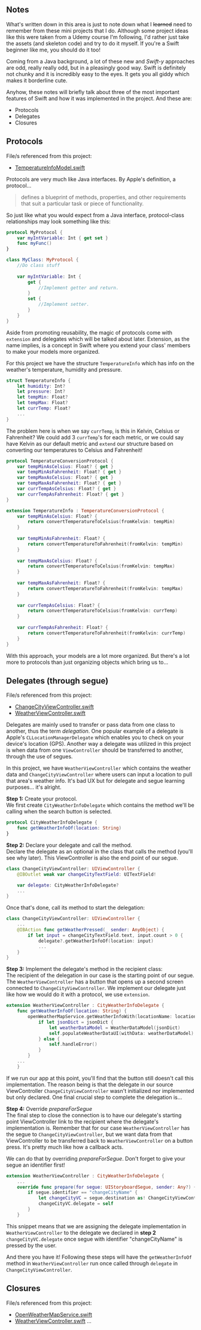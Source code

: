 Notes
-----
What's written down in this area is just to note down what I <del>learned</del> need to remember from these mini projects that I do. Although some project ideas like this were taken from a Udemy course I'm following, I'd rather just take the assets (and skeleton code) and try to do it myself. If you're a Swift beginner like me, you should do it too!

Coming from a Java background, a lot of these new and *Swift-y* approaches are odd, really really odd, but in a pleasingly good way. Swift is definitely not chunky and it is incredibly easy to the eyes. It gets you all giddy which makes it borderline cute.

Anyhow, these notes will briefly talk about three of the most important features of Swift and how it was implemented in the project. And these are:

* Protocols
* Delegates
* Closures

Protocols
-----
File/s referenced from this project:  

 * [TemperatureInfoModel.swift](https://github.com/mikoarce/learning-swift-weather-app/blob/master/Clima/TemperatureInfoModel.swift)

Protocols are very much like Java interfaces. By Apple's definition, a protocol...
> defines a blueprint of methods, properties, and other requirements that suit a particular task or piece of functionality.

So just like what you would expect from a Java interface, protocol-class relationships may look something like this:

```swift
protocol MyProtocol {
	var myIntVariable: Int { get set }
	func myFunc()
}

class MyClass: MyProtocol {
	//Do class stuff
	
	var myIntVariable: Int {
		get {
			//Implement getter and return.
		}
		set {
			//Implement setter.
		}
	}
}
```

Aside from promoting reusability, the magic of protocols come with ```extension``` and delegates which will be talked about later. Extension, as the name implies, is a concept in Swift where you extend your class' members to make your models more organized.

For this project we have the structure ```TemperatureInfo``` which has info on the weather's temperature, humidity and pressure.

```swift
struct TemperatureInfo {
    let humidity: Int?
    let pressure: Int?
    let tempMin: Float?
    let tempMax: Float?
    let currTemp: Float?
    ...
}
```

The problem here is when we say ```currTemp```, is this in Kelvin, Celsius or Fahrenheit? We could add 3 ```currTemp```'s for each metric, or we could say have Kelvin as our default metric and ```extend``` our structure based on converting our temperatures to Celsius and Fahrenheit!

```swift
protocol TemperatureConversionProtocol {
    var tempMinAsCelsius: Float? { get }
    var tempMinAsFahrenheit: Float? { get }
    var tempMaxAsCelsius: Float? { get }
    var tempMaxAsFahrenheit: Float? { get }
    var currTempAsCelsius: Float? { get }
    var currTempAsFahrenheit: Float? { get }
}

extension TemperatureInfo : TemperatureConversionProtocol {
    var tempMinAsCelsius: Float? {
        return convertTemperatureToCelsius(fromKelvin: tempMin)
    }
    
    var tempMinAsFahrenheit: Float? {
        return convertTemperatureToFahrenheit(fromKelvin: tempMin)
    }
    
    var tempMaxAsCelsius: Float? {
        return convertTemperatureToCelsius(fromKelvin: tempMax)
    }
    
    var tempMaxAsFahrenheit: Float? {
        return convertTemperatureToFahrenheit(fromKelvin: tempMax)
    }
    
    var currTempAsCelsius: Float? {
        return convertTemperatureToCelsius(fromKelvin: currTemp)
    }
    
    var currTempAsFahrenheit: Float? {
        return convertTemperatureToFahrenheit(fromKelvin: currTemp)
    }
}
```

With this approach, your models are a lot more organized. But there's a lot more to protocols than just organizing objects which bring us to...  

Delegates (through segue)
-----
File/s referenced from this project:  

 * [ChangeCityViewController.swift](https://github.com/mikoarce/learning-swift-weather-app/blob/master/Clima/ChangeCityViewController.swift)
 * [WeatherViewController.swift](https://github.com/mikoarce/learning-swift-weather-app/blob/master/Clima/WeatherViewController.swift)
 
Delegates are mainly used to transfer or pass data from one class to another, thus the term *delegation*. One popular example of a delegate is Apple's ```CLLocationManagerDelegate``` which enables you to check on your device's location (GPS). Another way a delegate was utilized in this project is when data from one ```ViewController``` should be transferred to another, through the use of segues.

In this project, we have ```WeatherViewController``` which contains the weather data and ```ChangeCityViewController``` where users can input a location to pull that area's weather info. It's bad UX but for delegate and segue learning purposes... it's alright.

**Step 1:** Create your protocol.  
We first create ```CityWeatherInfoDelegate``` which contains the method we'll be calling when the search button is selected.

```swift
protocol CityWeatherInfoDelegate {
    func getWeatherInfoOf(location: String)
}
```
**Step 2:** Declare your delegate and call the method.  
Declare the delegate as an optional in the class that calls the method (you'll see why later). This ViewController is also the end point of our segue.  

```swift
class ChangeCityViewController: UIViewController {
    @IBOutlet weak var changeCityTextField: UITextField!

    var delegate: CityWeatherInfoDelegate?
	...
}
```
 Once that's done, call its method to start the delegation:  
 
```swift
class ChangeCityViewController: UIViewController {
	...
    @IBAction func getWeatherPressed(_ sender: AnyObject) {
        if let input = changeCityTextField.text, input.count > 0 {
            delegate?.getWeatherInfoOf(location: input)
            ...
	}
}
```
 
**Step 3:** Implement the delegate's method in the recipient class:  
The recipient of the delegation in our case is the starting point of our segue. The ```WeatherViewController``` has a button that opens up a second screen connected to ```ChangeCityViewController```. We implement our delegate just like how we would do it with a protocol, we use ```extension```.

```swift
extension WeatherViewController : CityWeatherInfoDelegate {
    func getWeatherInfoOf(location: String) {
        openWeatherMapService.getWeatherInfoWith(locationName: location) { (jsonDict) in
            if let jsonDict = jsonDict {
                let weatherDataModel = WeatherDataModel(jsonDict)
                self.populateWeatherDataUI(withData: weatherDataModel)
            } else {
                self.handleError()
            }
        }
	...
    }
```

If we run our app at this point, you'll find that the button still doesn't call this implementation. The reason being is that the delegate in our source ViewController ```ChangeCityViewController``` wasn't initialized nor implemented but only declared. One final crucial step to complete the delegation is...  

**Step 4:** Override *prepareForSegue*  
The final step to close the connection is to have our delegate's starting point ViewController link to the recipient where the delegate's implementation is. Remember that for our case ```WeatherViewController``` has the segue to ```ChangeCityViewController```, but we want data from that ViewController to be transferred back to ```WeatherViewController``` on a button press. It's pretty much like how a callback acts.  

We can do that by overriding *prepareForSegue*. Don't forget to give your segue an identifier first!  

```swift
extension WeatherViewController : CityWeatherInfoDelegate {
	...
	override func prepare(for segue: UIStoryboardSegue, sender: Any?) {
        if segue.identifier == "changeCityName" {
            let changeCityVC = segue.destination as! ChangeCityViewController
            changeCityVC.delegate = self
        }
    }
```
This snippet means that we are assigning the delegate implementation in ```WeatherViewController``` to the delegate we declared in **step 2** ```changeCityVC.delegate``` once segue with identifier "changeCityName" is pressed by the user. 

And there you have it! Following these steps will have the ```getWeatherInfoOf``` method in ```WeatherViewController``` run once called through ```delegate``` in ```ChangeCityViewController```.

Closures
-----
File/s referenced from this project:  

 * [OpenWeatherMapService.swift](https://github.com/mikoarce/learning-swift-weather-app/blob/master/Clima/OpenWeatherMapService.swift)
 * [WeatherViewController.swift](https://github.com/mikoarce/learning-swift-weather-app/blob/master/Clima/WeatherViewController.swift)
...

